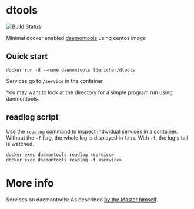 # dtools

[![Build Status](https://github.drone.yavook.de/api/badges/ldericher/dtools/status.svg)](https://github.drone.yavook.de/ldericher/dtools)

Minimal docker enabled [daemontools](https://cr.yp.to/daemontools.html) using centos image

## Quick start

    docker run -d --name daemontools ldericher/dtools

Services go to `/service` in the container.

You may want to look at the directory for a simple program run using daemontools.

## readlog script

Use the `readlog` command to inspect individual services in a container. Without the `-f` flag, the whole log is displayed in `less`. With `-f`, the log's tail is watched.

    docker exec daemontools readlog <service>
    docker exec daemontools readlog -f <service>

# More info

Services on daemontools: As described [by the Master himself](https://cr.yp.to/daemontools.html).

